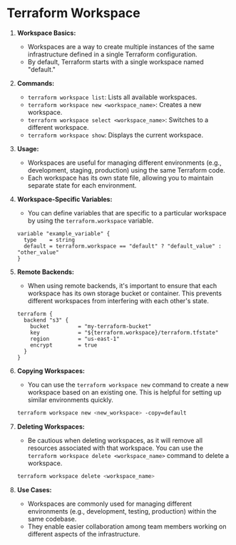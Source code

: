 # Terraform Workspace

1. **Workspace Basics:**
   - Workspaces are a way to create multiple instances of the same infrastructure defined in a single Terraform configuration.
   - By default, Terraform starts with a single workspace named "default."

2. **Commands:**
   - `terraform workspace list`: Lists all available workspaces.
   - `terraform workspace new <workspace_name>`: Creates a new workspace.
   - `terraform workspace select <workspace_name>`: Switches to a different workspace.
   - `terraform workspace show`: Displays the current workspace.

3. **Usage:**
   - Workspaces are useful for managing different environments (e.g., development, staging, production) using the same Terraform code.
   - Each workspace has its own state file, allowing you to maintain separate state for each environment.

4. **Workspace-Specific Variables:**
   - You can define variables that are specific to a particular workspace by using the `terraform.workspace` variable.

   ```hcl
   variable "example_variable" {
     type    = string
     default = terraform.workspace == "default" ? "default_value" : "other_value"
   }
   ```

5. **Remote Backends:**
   - When using remote backends, it's important to ensure that each workspace has its own storage bucket or container. This prevents different workspaces from interfering with each other's state.

   ```hcl
   terraform {
     backend "s3" {
       bucket         = "my-terraform-bucket"
       key            = "${terraform.workspace}/terraform.tfstate"
       region         = "us-east-1"
       encrypt        = true
     }
   }
   ```

6. **Copying Workspaces:**
   - You can use the `terraform workspace new` command to create a new workspace based on an existing one. This is helpful for setting up similar environments quickly.

   ```sh
   terraform workspace new <new_workspace> -copy=default
   ```

7. **Deleting Workspaces:**
   - Be cautious when deleting workspaces, as it will remove all resources associated with that workspace. You can use the `terraform workspace delete <workspace_name>` command to delete a workspace.

   ```sh
   terraform workspace delete <workspace_name>
   ```

8. **Use Cases:**
   - Workspaces are commonly used for managing different environments (e.g., development, testing, production) within the same codebase.
   - They enable easier collaboration among team members working on different aspects of the infrastructure.
